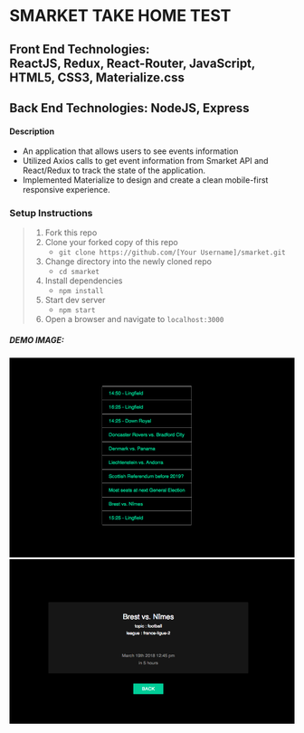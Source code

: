 # SMARKET TAKE HOME TEST

## Front End Technologies:</br>ReactJS, Redux, React-Router, JavaScript, HTML5, CSS3, Materialize.css

## Back End Technologies: NodeJS, Express

#### Description

- An application that allows users to see events information
- Utilized Axios calls to get event information from Smarket API and React/Redux to track the state of the application.
- Implemented Materialize to design and create a clean mobile-first responsive experience.

### Setup Instructions

> 1. Fork this repo
> 2. Clone your forked copy of this repo
>    - `git clone https://github.com/[Your Username]/smarket.git`
> 3. Change directory into the newly cloned repo
>    - `cd smarket`
> 4. Install dependencies 
>    - `npm install`
> 5. Start dev server
>    - `npm start`
> 6. Open a browser and navigate to `localhost:3000`

##### DEMO IMAGE: 
![alt text](/list.png "List of events")
![alt text](/detail.png "event detail")